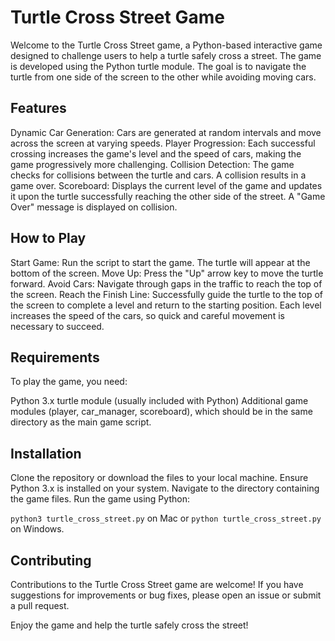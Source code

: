 # Turtle Cross Street Game

Welcome to the Turtle Cross Street game, a Python-based interactive game designed to challenge users to help a turtle safely cross a street. The game is developed using the Python turtle module. The goal is to navigate the turtle from one side of the screen to the other while avoiding moving cars.

## Features

Dynamic Car Generation: Cars are generated at random intervals and move across the screen at varying speeds.
Player Progression: Each successful crossing increases the game's level and the speed of cars, making the game progressively more challenging.
Collision Detection: The game checks for collisions between the turtle and cars. A collision results in a game over.
Scoreboard: Displays the current level of the game and updates it upon the turtle successfully reaching the other side of the street. A "Game Over" message is displayed on collision.

## How to Play

Start Game: Run the script to start the game. The turtle will appear at the bottom of the screen.
Move Up: Press the "Up" arrow key to move the turtle forward.
Avoid Cars: Navigate through gaps in the traffic to reach the top of the screen.
Reach the Finish Line: Successfully guide the turtle to the top of the screen to complete a level and return to the starting position.
Each level increases the speed of the cars, so quick and careful movement is necessary to succeed.

## Requirements

To play the game, you need:

Python 3.x
turtle module (usually included with Python)
Additional game modules (player, car_manager, scoreboard), which should be in the same directory as the main game script.

## Installation

Clone the repository or download the files to your local machine.
Ensure Python 3.x is installed on your system.
Navigate to the directory containing the game files.
Run the game using Python:

`python3 turtle_cross_street.py` on Mac or `python turtle_cross_street.py` on Windows.

## Contributing

Contributions to the Turtle Cross Street game are welcome! If you have suggestions for improvements or bug fixes, please open an issue or submit a pull request.


Enjoy the game and help the turtle safely cross the street!
